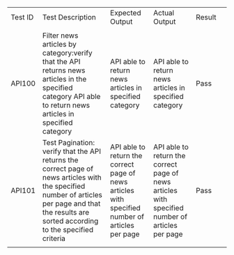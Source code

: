 | | | | | | |
|:----|:----|:----|:----|:----|:----|
|Test ID|Test Description|Expected Output|Actual Output|Result| |
| | | | | | |
|API100|Filter news articles by category:verify that the API returns news articles in the specified category	API able to return news articles in specified category|API able to return news articles in specified category|API able to return news articles in specified category|Pass| |
|API101|Test Pagination:	verify that the API returns the correct page of news articles with the specified number of articles per page and that the results are sorted according to the specified criteria|API able to return the correct page of news articles with specified number of articles per page|API able to return the correct page of news articles with specified number of articles per page|Pass| |
| | | | | | |
